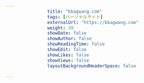 ---
                title: "bbagwang.com"
                tags: [パーソナルサイト]
                externalUrl: "https://bbagwang.com"
                weight: 39
                showDate: false
                showAuthor: false
                showReadingTime: false
                showEdit: false
                showLikes: false
                showViews: false
                layoutBackgroundHeaderSpace: false
                ---

